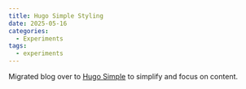 ```yaml
---
title: Hugo Simple Styling
date: 2025-05-16
categories:
  - Experiments
tags:
  - experiments
---
```


Migrated blog over to [Hugo Simple](https://github.com/maolonglong/hugo-simple) to simplify and focus on content.
